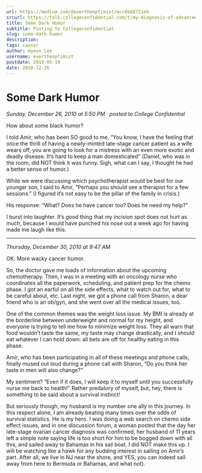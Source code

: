 ```yaml
---
url: https://medium.com/@evertheoptimist/ecc6b88721eb
srcurl: https://talk.collegeconfidential.com/t/my-diagnosis-of-advanced-cancer-how-to-help-my-kids/1013554/202
title: Some Dark Humor
subtitle: Posting to Collegeconfidential
slug: some-dark-humor
description: 
tags: cancer
author: Hyeon Lee
username: evertheoptimist
postdate: 2019-05-19
date: 2010-12-26
---
```


# Some Dark Humor

*Sunday, December 26, 2010 at 5:50 PM*
&middot;
*posted to College Confidential*

How about some black humor?

I told Amir, who has been SO good to me, “You know, I have the feeling that once the thrill of having a newly-minted late-stage cancer patient as a wife wears off, you are going to look for a mistress with an even more exotic and deadly disease. It’s hard to keep a man domesticated” (Daniel, who was in the room, did NOT think it was funny. Sigh, what can I say, I thought he had a better sense of humor.)

While we were discussing which psychotherapist would be best for our younger son, I said to Amir, “Perhaps you should see a therapist for a few sessions.” (I figured it’s not easy to be the pillar of the family in crisis.)

His response: “What? Does he have cancer too? Does he need my help?”

I burst into laughter. It’s good thing that my incision spot does not hurt as much, because I would have punched his nose out a week ago for having made me laugh like this.

---

*Thursday, December 30, 2010 at 9:47 AM*

OK. More wacky cancer humor.

So, the doctor gave me loads of information about the upcoming chemotherapy. Then, I was in a meeting with an oncology nurse who coordinates all the paperwork, scheduling, and patient prep for the chemo phase. I got an earful on all the side effects, what to watch out for, what to be careful about, etc. Last night, we got a phone call from Sharon, a dear friend who is an ob/gyn, and she went over all the medical issues, too.

One of the common themes was the weight loss issue. My BMI is already at the borderline between underweight and normal for my height, and everyone is trying to tell me how to minimize weight loss. They all warn that food wouldn’t taste the same, my taste may change drastically, and I should eat whatever I can hold down: all bets are off for healthy eating in this phase.

Amir, who has been participating in all of these meetings and phone calls, finally mused out loud during a phone call with Sharon, “Do you think her taste in men will also change?”

My sentiment? “Even if it does, I will keep it to myself until you successfully nurse me back to health!” Rather predatory of myself, but, hey, there is something to be said about a survival instinct!

But seriously though, my husband is my number one ally in this journey. In this respect alone, I am already beating many times over the odds of survival statistics. He is my hero. I was doing a web search on chemo side effect issues, and in one discussion forum, a woman posted that the day her late-stage ovarian cancer diagnosis was confirmed, her husband of 11 years left a simple note saying life is too short for him to be bogged down with all this, and sailed away to Bahamas in his sail boat. I did NOT make this up. I will be watching like a hawk for any budding interest in sailing on Amir’s part. After all, we live in NJ near the shore, and YES, you can indeed sail away from here to Bermuda or Bahamas, and what not).
